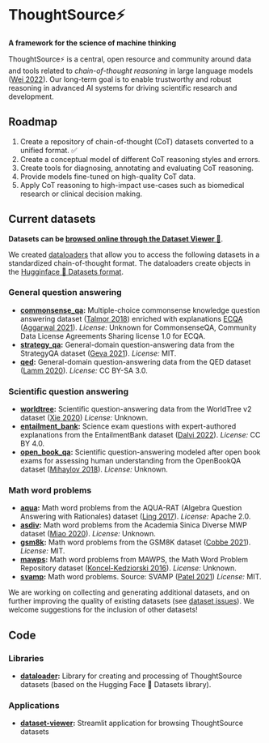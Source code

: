 # ThoughtSource⚡
__A framework for the science of machine thinking__

ThoughtSource⚡ is a central, open resource and community around data and tools related to _chain-of-thought reasoning_ in large language models ([Wei 2022](https://arxiv.org/abs/2201.11903)). Our long-term goal is to enable trustworthy and robust reasoning in advanced AI systems for driving scientific research and development.

## Roadmap

1. Create a repository of chain-of-thought (CoT) datasets converted to a unified format. ✅
2. Create a conceptual model of different CoT reasoning styles and errors.
3. Create tools for diagnosing, annotating and evaluating CoT reasoning.
4. Provide models fine-tuned on high-quality CoT data.
4. Apply CoT reasoning to high-impact use-cases such as biomedical research or clinical decision making.

## Current datasets
__Datasets can be [browsed online through the Dataset Viewer 🔎](http://thought.samwald.info/)__. 
 
 We created [dataloaders](./libs/dataloader/) that allow you to access the following datasets in a standardized chain-of-thought format. The dataloaders create objects in the [Hugginface 🤗 Datasets format](https://huggingface.co/docs/datasets/index).


### General question answering
* __[commonsense_qa](https://www.tau-nlp.sites.tau.ac.il/commonsenseqa):__ Multiple-choice commonsense knowledge question answering dataset ([Talmor 2018](https://arxiv.org/abs/1811.00937)) enriched with explanations [ECQA](https://github.com/dair-iitd/ECQA-Dataset) ([Aggarwal 2021](https://aclanthology.org/2021.acl-long.238/)). _License:_ Unknown for CommonsenseQA, Community Data License Agreements Sharing license 1.0 for ECQA.
* __[strategy_qa](https://allenai.org/data/strategyqa):__ General-domain question-answering data from the StrategyQA dataset ([Geva 2021](https://direct.mit.edu/tacl/article/doi/10.1162/tacl_a_00370/100680/Did-Aristotle-Use-a-Laptop-A-Question-Answering)). _License:_ MIT.
* __[qed](https://github.com/google-research-datasets/QED):__ General-domain question-answering data from the QED dataset ([Lamm 2020](https://arxiv.org/abs/2009.06354)). _License:_ CC BY-SA 3.0.

### Scientific question answering
* __[worldtree](http://cognitiveai.org/explanationbank/):__ Scientific question-answering data from the WorldTree v2 dataset ([Xie 2020](https://aclanthology.org/2020.lrec-1.671/)) _License:_ Unknown.
* __[entailment_bank](https://allenai.org/data/entailmentbank):__ Science exam questions with expert-authored explanations from the EntailmentBank dataset ([Dalvi 2022](https://arxiv.org/pdf/2104.08661.pdf)). _License:_ CC BY 4.0.
* __[open_book_qa](https://allenai.org/data/open-book-qa):__ Scientific question-answering modeled after open book exams for assessing human understanding from the OpenBookQA dataset ([Mihaylov 2018](https://aclanthology.org/D18-1260.pdf)). _License:_ Unknown.

### Math word problems
* __[aqua](https://github.com/deepmind/AQuA):__ Math word problems from the AQUA-RAT (Algebra Question Answering with Rationales) dataset ([Ling 2017](https://arxiv.org/pdf/1705.04146.pdf)). _License:_ Apache 2.0.
* __[asdiv](https://github.com/chaochun/nlu-asdiv-dataset):__ Math word problems from the Academia Sinica Diverse MWP dataset ([Miao 2020](https://aclanthology.org/2020.acl-main.92/)). _License:_ Unknown.
* __[gsm8k](https://github.com/openai/grade-school-math):__  Math word problems from the GSM8K dataset ([Cobbe 2021](https://arxiv.org/abs/2110.14168)). _License:_ MIT.
* __[mawps](https://github.com/sroy9/mawps):__ Math word problems from MAWPS, the Math Word Problem Repository dataset ([Koncel-Kedziorski 2016](https://aclanthology.org/N16-1136.pdf)). _License:_ Unknown.
* __[svamp](https://github.com/arkilpatel/SVAMP):__ Math word problems. Source: SVAMP ([Patel 2021](https://aclanthology.org/2021.naacl-main.168/)) _License:_ MIT.


We are working on collecting and generating additional datasets, and on further improving the quality of existing datasets (see [dataset issues](https://github.com/OpenBioLink/ThoughtSource/issues?q=is%3Aissue+label%3Adataset)). We welcome suggestions for the inclusion of other datasets!

## Code
### Libraries

* __[dataloader](./libs/dataloader/):__ Library for creating and processing of ThoughtSource datasets (based on the Hugging Face 🤗 Datasets library).

### Applications

* __[dataset-viewer](./apps/dataset-viewer/):__ Streamlit application for browsing ThoughtSource datasets





